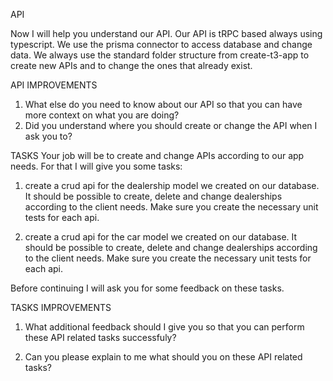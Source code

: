 API

Now I will help you understand our API. Our API is tRPC based always using typescript. We use the prisma connector to access database and change data. We always use the standard folder structure from create-t3-app to create new APIs and to change the ones that already exist.

API IMPROVEMENTS
1. What else do you need to know about our API so that you can have more context on what you are doing?
2. Did you understand where you should create or change the API when I ask you to?

TASKS
Your job will be to create and change APIs according to our app needs. For that I will give you some tasks:

1. create a crud api for the dealership model we created on our database. It should be possible to create, delete and change dealerships according to the client needs. Make sure you create the necessary unit tests for each api.

2. create a crud api for the car model we created on our database. It should be possible to create, delete and change dealerships according to the client needs. Make sure you create the necessary unit tests for each api.

Before continuing I will ask you for some feedback on these tasks.

TASKS IMPROVEMENTS
1. What additional feedback should I give you so that you can perform these API related tasks successfuly?

2. Can you please explain to me what should you on these API related tasks?
